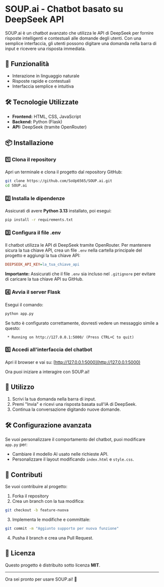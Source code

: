 # SOUP.ai - Chatbot basato su DeepSeek API

SOUP.ai è un chatbot avanzato che utilizza le API di DeepSeek per fornire risposte intelligenti e contestuali alle domande degli utenti. Con una semplice interfaccia, gli utenti possono digitare una domanda nella barra di input e ricevere una risposta immediata.

## 🚀 Funzionalità
- Interazione in linguaggio naturale
- Risposte rapide e contestuali
- Interfaccia semplice e intuitiva

## 🛠️ Tecnologie Utilizzate
- **Frontend:** HTML, CSS, JavaScript
- **Backend:** Python (Flask)
- **API:** DeepSeek (tramite OpenRouter)

## 📦 Installazione

### 1️⃣ Clona il repository
Apri un terminale e clona il progetto dal repository GitHub:
```bash
git clone https://github.com/SoUp6565/SOUP.ai.git
cd SOUP.ai
```

### 2️⃣ Installa le dipendenze
Assicurati di avere **Python 3.13** installato, poi esegui:
```bash
pip install -r requirements.txt
```

### 3️⃣ Configura il file .env
Il chatbot utilizza le API di DeepSeek tramite OpenRouter. Per mantenere sicura la tua chiave API, crea un file `.env` nella cartella principale del progetto e aggiungi la tua chiave API:
```ini
DEEPSEEK_API_KEY=la_tua_chiave_api
```

**Importante:** Assicurati che il file `.env` sia incluso nel `.gitignore` per evitare di caricare la tua chiave API su GitHub.

### 4️⃣ Avvia il server Flask
Esegui il comando:
```bash
python app.py
```

Se tutto è configurato correttamente, dovresti vedere un messaggio simile a questo:
```
 * Running on http://127.0.0.1:5000/ (Press CTRL+C to quit)
```

### 5️⃣ Accedi all'interfaccia del chatbot
Apri il browser e vai su:
[http://127.0.0.1:5000](http://127.0.0.1:5000)

Ora puoi iniziare a interagire con SOUP.ai!

## 📌 Utilizzo
1. Scrivi la tua domanda nella barra di input.
2. Premi "Invia" e ricevi una risposta basata sull'IA di DeepSeek.
3. Continua la conversazione digitando nuove domande.

## 🛠️ Configurazione avanzata
Se vuoi personalizzare il comportamento del chatbot, puoi modificare `app.py` per:
- Cambiare il modello AI usato nelle richieste API.
- Personalizzare il layout modificando `index.html` e `style.css`.

## 🤝 Contributi
Se vuoi contribuire al progetto:
1. Forka il repository
2. Crea un branch con la tua modifica:
```bash
git checkout -b feature-nuova
```
3. Implementa le modifiche e committale:
```bash
git commit -m "Aggiunto supporto per nuova funzione"
```
4. Pusha il branch e crea una Pull Request.

## 📄 Licenza
Questo progetto è distribuito sotto licenza **MIT**.

---

Ora sei pronto per usare SOUP.ai! 🚀